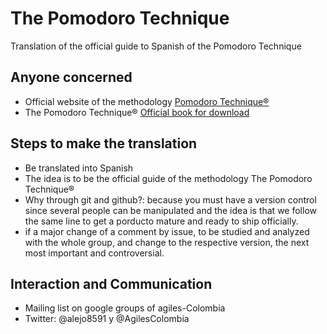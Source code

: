 The Pomodoro Technique
======================

Translation of the official guide to Spanish of the Pomodoro Technique

## Anyone concerned
* Official website of the methodology [Pomodoro Technique®](http://www.pomodorotechnique.com/) 
* The Pomodoro Technique® [Official book for download](http://www.pomodorotechnique.com/resources/ThePomodoroTechnique_v1-3.pdf)

## Steps to make the translation
* Be translated into Spanish
* The idea is to be the official guide of the methodology The Pomodoro Technique®
* Why through git and github?: because you must have a version control since several people 
  can be manipulated and the idea is that we follow the same line to get a porducto 
  mature and ready to ship officially.
* if a major change of a comment by issue, to be studied and analyzed with the whole group, 
  and change to the respective version, the next most important and controversial.

## Interaction and Communication
* Mailing list on google groups of agiles-Colombia
* Twitter: @alejo8591 y @AgilesColombia



